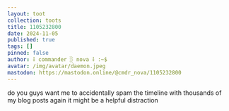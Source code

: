 ```yaml
---
layout: toot
collection: toots
title: 1105232800
date: 2024-11-05
published: true
tags: []
pinned: false
author: ⸸ commander ░ nova ⸸ :~$
avatar: /img/avatar/daemon.jpeg
mastodon: https://mastodon.online/@cmdr_nova/1105232800
---
```


do you guys want me to accidentally spam the timeline with thousands of my blog posts again it might be a helpful distraction
